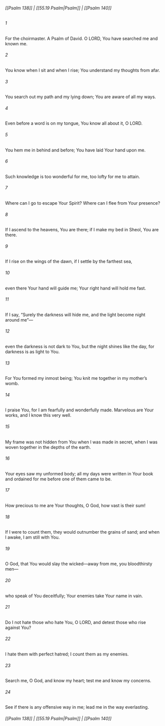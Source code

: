 
###### [[Psalm 138]] | [[55.19 Psalm|Psalm]] | [[Psalm 140]]

###### 1
For the choirmaster. A Psalm of David. O LORD, You have searched me and known me.
###### 2
You know when I sit and when I rise; You understand my thoughts from afar.
###### 3
You search out my path and my lying down; You are aware of all my ways.
###### 4
Even before a word is on my tongue, You know all about it, O LORD.
###### 5
You hem me in behind and before; You have laid Your hand upon me.
###### 6
Such knowledge is too wonderful for me, too lofty for me to attain.
###### 7
Where can I go to escape Your Spirit? Where can I flee from Your presence?
###### 8
If I ascend to the heavens, You are there; if I make my bed in Sheol, You are there.
###### 9
If I rise on the wings of the dawn, if I settle by the farthest sea,
###### 10
even there Your hand will guide me; Your right hand will hold me fast.
###### 11
If I say, “Surely the darkness will hide me, and the light become night around me”—
###### 12
even the darkness is not dark to You, but the night shines like the day, for darkness is as light to You.
###### 13
For You formed my inmost being; You knit me together in my mother’s womb.
###### 14
I praise You, for I am fearfully and wonderfully made. Marvelous are Your works, and I know this very well.
###### 15
My frame was not hidden from You when I was made in secret, when I was woven together in the depths of the earth.
###### 16
Your eyes saw my unformed body; all my days were written in Your book and ordained for me before one of them came to be.
###### 17
How precious to me are Your thoughts, O God, how vast is their sum!
###### 18
If I were to count them, they would outnumber the grains of sand; and when I awake, I am still with You.
###### 19
O God, that You would slay the wicked—away from me, you bloodthirsty men—
###### 20
who speak of You deceitfully; Your enemies take Your name in vain.
###### 21
Do I not hate those who hate You, O LORD, and detest those who rise against You?
###### 22
I hate them with perfect hatred; I count them as my enemies.
###### 23
Search me, O God, and know my heart; test me and know my concerns.
###### 24
See if there is any offensive way in me; lead me in the way everlasting.

###### [[Psalm 138]] | [[55.19 Psalm|Psalm]] | [[Psalm 140]]
